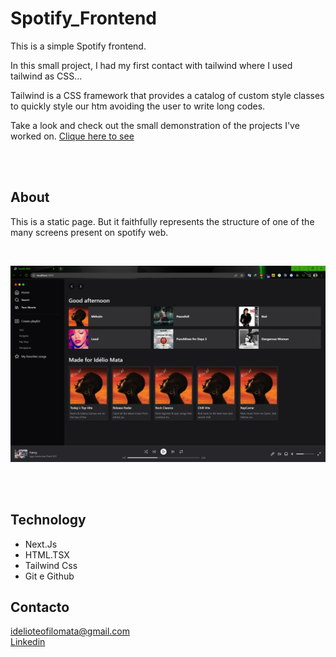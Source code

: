 # Spotify_Frontend

This is a simple Spotify frontend. 

In this small project, I had my first contact with tailwind where I used tailwind as CSS...

Tailwind is a CSS framework that provides a catalog of custom style classes to quickly style our htm avoiding the user to write long codes.

Take a look and check out the small demonstration of the projects I've worked on. [ Clique here to see ](https://)

</br></br>
 ## About
<p>This is a static page.  But it faithfully represents the structure of one of the many screens present on spotify web.</p> </br>

![preview](./.github/Mainpage.png)

</br></br>
##  Technology
  - Next.Js
  - HTML.TSX
  - Tailwind Css
  - Git e Github

## Contacto
<idelioteofilomata@gmail.com></br>
[Linkedin](https://www.linkedin.com/in/id%C3%A9liote%C3%B3filomata/)
